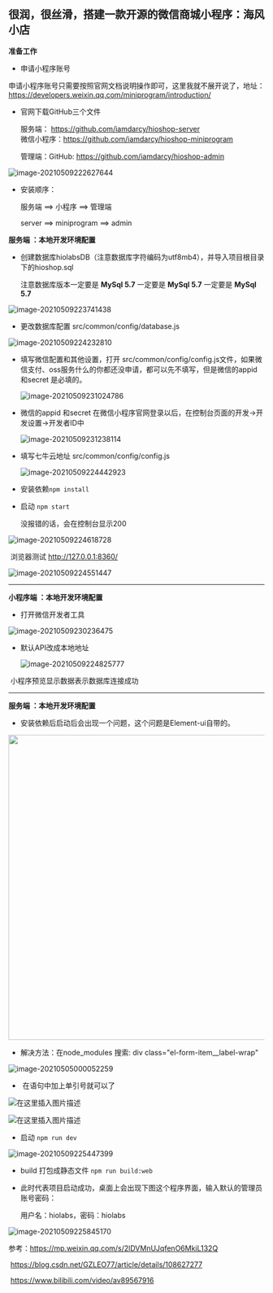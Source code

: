 ## 很润，很丝滑，搭建一款开源的微信商城小程序：海风小店 

**准备工作**

- 申请小程序账号

申请小程序账号只需要按照官网文档说明操作即可，这里我就不展开说了，地址：https://developers.weixin.qq.com/miniprogram/introduction/

- 官网下载GitHub三个文件 

  服务端： https://github.com/iamdarcy/hioshop-server  
  微信小程序：https://github.com/iamdarcy/hioshop-miniprogram

  管理端：GitHub: https://github.com/iamdarcy/hioshop-admin

![image-20210509222627644](https://raw.githubusercontent.com/kuishou68/hiolabs/main/images/image-20210509222627644.png)

- 安装顺序：  

  服务端  ==>  小程序  ==>  管理端    

  server  ==>  miniprogram  ==>  admin



**服务端 ：本地开发环境配置**

- 创建数据库hiolabsDB（注意数据库字符编码为utf8mb4），并导入项目根目录下的hioshop.sql  

  注意数据库版本一定要是 **MySql 5.7**  一定要是 **MySql 5.7**   一定要是 **MySql 5.7**

![image-20210509223741438](https://raw.githubusercontent.com/kuishou68/hiolabs/main/images/image-20210509223741438.png)

- 更改数据库配置  src/common/config/database.js

![image-20210509224232810](https://raw.githubusercontent.com/kuishou68/hiolabs/main/images/image-20210509224232810.png)

- 填写微信配置和其他设置，打开 src/common/config/config.js文件，如果微信支付、oss服务什么的你都还没申请，都可以先不填写，但是微信的appid 和secret 是必填的。

  ![image-20210509231024786](https://raw.githubusercontent.com/kuishou68/hiolabs/main/images/image-20210509231024786.png)

- 微信的appid 和secret 在微信小程序官网登录以后，在控制台页面的开发->开发设置->开发者ID中

  ![image-20210509231238114](https://raw.githubusercontent.com/kuishou68/hiolabs/main/images/image-20210509231238114.png)

- 填写七牛云地址  src/common/config/config.js

  ![image-20210509224442923](https://raw.githubusercontent.com/kuishou68/hiolabs/main/images/image-20210509224442923.png)

  

- 安装依赖``npm install``

- 启动  ``npm start``

  没报错的话，会在控制台显示200 

![image-20210509224618728](https://raw.githubusercontent.com/kuishou68/hiolabs/main/images/image-20210509224618728.png)

​	浏览器测试   http://127.0.0.1:8360/  

![image-20210509224551447](https://raw.githubusercontent.com/kuishou68/hiolabs/main/images/image-20210509224551447.png)

------------------------------------------------------------------------------------------------------------------

**小程序端 ：本地开发环境配置**

- 打开微信开发者工具

![image-20210509230236475](https://raw.githubusercontent.com/kuishou68/hiolabs/main/images/image-20210509230236475.png)

- 默认API改成本地地址

  ![image-20210509224825777](https://raw.githubusercontent.com/kuishou68/hiolabs/main/images/image-20210509224825777.png)

​	小程序预览显示数据表示数据库连接成功



--------------------------------

**服务端 ：本地开发环境配置**

- 安装依赖后启动后会出现一个问题，这个问题是Element-ui自带的。

<img width="600" src="https://raw.githubusercontent.com/kuishou68/hiolabs/main/images/error.jpg"/>

- 解决方法：在node_modules 搜索:  div class="el-form-item__label-wrap" 

![image-20210505000052259](https://raw.githubusercontent.com/kuishou68/hiolabs/main/images/image-20210505000052259.png)

- ​	在语句中加上单引号就可以了

![在这里插入图片描述](https://img-blog.csdnimg.cn/img_convert/877483914dbf680e7912f2df8691e705.png#pic_center)

![在这里插入图片描述](https://img-blog.csdnimg.cn/img_convert/580d4d51547f108d37646a42f9a4b58d.png#pic_center)

- 启动 ``npm run dev``

![image-20210509225447399](https://raw.githubusercontent.com/kuishou68/hiolabs/main/images/image-20210509225447399.png)

- build 打包成静态文件  ``npm run build:web``

- 此时代表项目启动成功，桌面上会出现下图这个程序界面，输入默认的管理员账号密码：

  用户名：hiolabs，密码：hiolabs

![image-20210509225845170](https://raw.githubusercontent.com/kuishou68/hiolabs/main/images/image-20210509225845170.png)



参考：https://mp.weixin.qq.com/s/2lDVMnUJqfenO6MkiL132Q

​		   https://blog.csdn.net/GZLEO77/article/details/108627277

​		   https://www.bilibili.com/video/av89567916